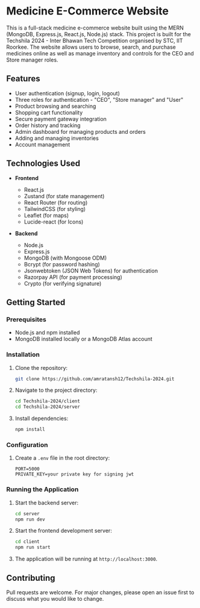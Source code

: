 # Medicine E-Commerce Website

This is a full-stack medicine e-commerce website built using the MERN (MongoDB, Express.js, React.js, Node.js) stack. This project is built for the Techshila 2024 - Inter Bhawan Tech Competition organised by STC, IIT Roorkee. The website allows users to browse, search, and purchase medicines online as well as manage inventory and controls for the CEO and Store manager roles.

## Features

- User authentication (signup, login, logout)
- Three roles for authentication - "CEO", "Store manager" and "User"
- Product browsing and searching
- Shopping cart functionality
- Secure payment gateway integration
- Order history and tracking
- Admin dashboard for managing products and orders
- Adding and managing inventories
- Account management

## Technologies Used

- **Frontend**
  - React.js
  - Zustand (for state management)
  - React Router (for routing)
  - TailwindCSS (for styling)
  - Leaflet (for maps)
  - Lucide-react (for Icons)

- **Backend**
  - Node.js
  - Express.js
  - MongoDB (with Mongoose ODM)
  - Bcrypt (for password hashing)
  - Jsonwebtoken (JSON Web Tokens) for authentication
  - Razorpay API (for payment processing)
  - Crypto (for verifying signature)

## Getting Started

### Prerequisites

- Node.js and npm installed
- MongoDB installed locally or a MongoDB Atlas account

### Installation

1. Clone the repository:

    ```bash
    git clone https://github.com/amratansh12/Techshila-2024.git
    ```

2. Navigate to the project directory:

    ```bash
    cd Techshila-2024/client
    cd Techshila-2024/server
    ```

3. Install dependencies:

    ```bash
    npm install
    ```

### Configuration

1. Create a `.env` file in the root directory:

    ```
    PORT=5000
    PRIVATE_KEY=your private key for signing jwt
    ```

### Running the Application

1. Start the backend server:

    ```bash
    cd server
    npm run dev
    ```

2. Start the frontend development server:

    ```bash
    cd client
    npm run start
    ```

3. The application will be running at `http://localhost:3000`.


## Contributing

Pull requests are welcome. For major changes, please open an issue first to discuss what you would like to change.

